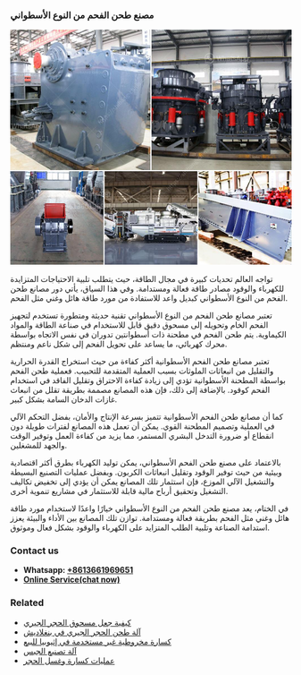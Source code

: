 <h3>مصنع طحن الفحم من النوع الأسطواني</h3><img src='1701853605.jpg' alt=''><p>تواجه العالم تحديات كبيرة في مجال الطاقة، حيث يتطلب تلبية الاحتياجات المتزايدة للكهرباء والوقود مصادر طاقة فعالة ومستدامة. وفي هذا السياق، يأتي دور مصانع طحن الفحم من النوع الأسطواني كبديل واعد للاستفادة من مورد طاقة هائل وغني مثل الفحم.</p><p>تعتبر مصانع طحن الفحم من النوع الأسطواني تقنية حديثة ومتطورة تستخدم لتجهيز الفحم الخام وتحويله إلى مسحوق دقيق قابل للاستخدام في صناعة الطاقة والمواد الكيماوية. يتم طحن الفحم في مطحنة ذات أسطوانتين تدوران في نفس الاتجاه بواسطة محرك كهربائي، ما يساعد على تحويل الفحم إلى شكل ناعم ومنتظم.</p><p>تعتبر مصانع طحن الفحم الأسطوانية أكثر كفاءة من حيث استخراج القدرة الحرارية والتقليل من انبعاثات الملوثات بسبب العملية المتقدمة للتحبيب. فعملية طحن الفحم بواسطة المطحنة الأسطوانية تؤدي إلى زيادة كفاءة الاحتراق وتقليل الفاقد في استخدام الفحم كوقود. بالإضافة إلى ذلك، فإن هذه المصانع مصممة بطريقة تقلل من انبعاث غازات الدخان السامة بشكل كبير.</p><p>كما أن مصانع طحن الفحم الأسطوانية تتميز بسرعة الإنتاج والأمان، بفضل التحكم الآلي في العملية وتصميم المطحنة القوي. يمكن أن تعمل هذه المصانع لفترات طويلة دون انقطاع أو ضرورة التدخل البشري المستمر، مما يزيد من كفاءة العمل وتوفير الوقت والجهد للمشغلين.</p><p>بالاعتماد على مصنع طحن الفحم الأسطواني، يمكن توليد الكهرباء بطرق أكثر اقتصادية وبيئية من حيث توفير الوقود وتقليل انبعاثات الكربون. وبفضل عمليات التصنيع البسيطة والتشغيل الآلي الموزع، فإن استثمار تلك المصانع يمكن أن يؤدي إلى تخفيض تكاليف التشغيل وتحقيق أرباح مالية قابلة للاستثمار في مشاريع تنموية أخرى.</p><p>في الختام، يعد مصنع طحن الفحم من النوع الأسطواني خيارًا واعدًا لاستخدام مورد طاقة هائل وغني مثل الفحم بطريقة فعالة ومستدامة. توازن تلك المصانع بين الأداء والبيئة يعزز استدامة الصناعة وتلبية الطلب المتزايد على الكهرباء والوقود بشكل فعال وموثوق.</p><h3>Contact us</h3><ul><li><strong>Whatsapp:&nbsp;<a href="https://wa.me/8613661969651">+8613661969651</a></strong></li><li><a href="https://swt.shibang-china.com/?git&amp;zhl&amp;مصنع طحن الفحم من النوع الأسطواني"><strong>Online Service(chat now)</strong></a></li></ul><h3>Related</h3><ul><li><a href='كيفية جعل مسحوق الحجر الجيري.md'>كيفية جعل مسحوق الحجر الجيري</a></li><li><a href='آلة طحن الحجر الجيري في بنغلاديش.md'>آلة طحن الحجر الجيري في بنغلاديش</a></li><li><a href='كسارة مخروطية غير مستخدمة في إثيوبيا للبيع.md'>كسارة مخروطية غير مستخدمة في إثيوبيا للبيع</a></li><li><a href='آلة تصنيع الجبس.md'>آلة تصنيع الجبس</a></li><li><a href='عمليات كسارة وغسل الحجر.md'>عمليات كسارة وغسل الحجر</a></li></ul>